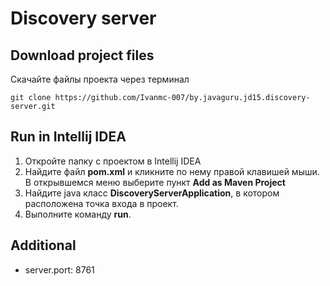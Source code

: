 # Discovery server

## Download project files

Скачайте файлы проекта через терминал

```
git clone https://github.com/Ivanmc-007/by.javaguru.jd15.discovery-server.git
```
 
## Run in Intellij IDEA

1. Откройте папку с проектом в Intellij IDEA
2. Найдите файл **pom.xml** и кликните по нему правой клавишей мыши. В открывшемся меню выберите пункт **Add as Maven
   Project**
3. Найдите java класс **DiscoveryServerApplication**, в котором расположена точка входа в проект. 
4. Выполните команду **run**.

## Additional

* server.port: 8761